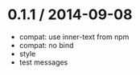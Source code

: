 
0.1.1 / 2014-09-08 
==================

 * compat: use inner-text from npm
 * compat: no bind
 * style
 * test messages

